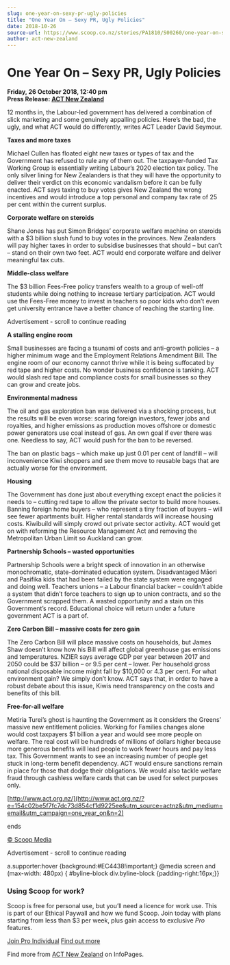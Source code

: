 ```yaml
---
slug: one-year-on-sexy-pr-ugly-policies
title: "One Year On – Sexy PR, Ugly Policies"
date: 2018-10-26
source-url: https://www.scoop.co.nz/stories/PA1810/S00260/one-year-on-sexy-pr-ugly-policies.htm
author: act-new-zealand
---
```

One Year On – Sexy PR, Ugly Policies
====================================

**Friday, 26 October 2018, 12:40 pm**  
**Press Release: [ACT New Zealand](https://info.scoop.co.nz/ACT_New_Zealand)**

12 months in, the Labour-led government has delivered a combination of slick marketing and some genuinely appalling policies. Here’s the bad, the ugly, and what ACT would do differently, writes ACT Leader David Seymour.

**Taxes and more taxes**

Michael Cullen has floated eight new taxes or types of tax and the Government has refused to rule any of them out. The taxpayer-funded Tax Working Group is essentially writing Labour’s 2020 election tax policy. The only silver lining for New Zealanders is that they will have the opportunity to deliver their verdict on this economic vandalism before it can be fully enacted. ACT says taxing to buy votes gives New Zealand the wrong incentives and would introduce a top personal and company tax rate of 25 per cent within the current surplus.

**Corporate welfare on steroids**

Shane Jones has put Simon Bridges’ corporate welfare machine on steroids with a $3 billion slush fund to buy votes in the provinces. New Zealanders will pay higher taxes in order to subsidise businesses that should – but can’t – stand on their own two feet. ACT would end corporate welfare and deliver meaningful tax cuts.

**Middle-class welfare**

The $3 billion Fees-Free policy transfers wealth to a group of well-off students while doing nothing to increase tertiary participation. ACT would use the Fees-Free money to invest in teachers so poor kids who don’t even get university entrance have a better chance of reaching the starting line.

Advertisement - scroll to continue reading





**A stalling engine room**

Small businesses are facing a tsunami of costs and anti-growth policies – a higher minimum wage and the Employment Relations Amendment Bill. The engine room of our economy cannot thrive while it is being suffocated by red tape and higher costs. No wonder business confidence is tanking. ACT would slash red tape and compliance costs for small businesses so they can grow and create jobs.

**Environmental madness**

The oil and gas exploration ban was delivered via a shocking process, but the results will be even worse: scaring foreign investors, fewer jobs and royalties, and higher emissions as production moves offshore or domestic power generators use coal instead of gas. An own goal if ever there was one. Needless to say, ACT would push for the ban to be reversed.

The ban on plastic bags – which make up just 0.01 per cent of landfill – will inconvenience Kiwi shoppers and see them move to reusable bags that are actually worse for the environment.

**Housing**

The Government has done just about everything except enact the policies it needs to – cutting red tape to allow the private sector to build more houses. Banning foreign home buyers – who represent a tiny fraction of buyers – will see fewer apartments built. Higher rental standards will increase housing costs. Kiwibuild will simply crowd out private sector activity. ACT would get on with reforming the Resource Management Act and removing the Metropolitan Urban Limit so Auckland can grow.

**Partnership Schools – wasted opportunities**

Partnership Schools were a bright speck of innovation in an otherwise monochromatic, state-dominated education system. Disadvantaged Māori and Pasifika kids that had been failed by the state system were engaged and doing well. Teachers unions – a Labour financial backer – couldn’t abide a system that didn’t force teachers to sign up to union contracts, and so the Government scrapped them. A wasted opportunity and a stain on this Government’s record. Educational choice will return under a future government ACT is a part of.

**Zero Carbon Bill – massive costs for zero gain**

The Zero Carbon Bill will place massive costs on households, but James Shaw doesn’t know how his Bill will affect global greenhouse gas emissions and temperatures. NZIER says average GDP per year between 2017 and 2050 could be $37 billion – or 9.5 per cent – lower. Per household gross national disposable income might fall by $10,000 or 4.3 per cent. For what environment gain? We simply don’t know. ACT says that, in order to have a robust debate about this issue, Kiwis need transparency on the costs and benefits of this bill.

**Free-for-all welfare**

Metiria Turei’s ghost is haunting the Government as it considers the Greens’ massive new entitlement policies. Working for Families changes alone would cost taxpayers $1 billion a year and would see more people on welfare. The real cost will be hundreds of millions of dollars higher because more generous benefits will lead people to work fewer hours and pay less tax. This Government wants to see an increasing number of people get stuck in long-term benefit dependency. ACT would ensure sanctions remain in place for those that dodge their obligations. We would also tackle welfare fraud through cashless welfare cards that can be used for select purposes only.

[](http://www.act.org.nz/?e=154c02be5f7fc7dc73d854cf1d9225ee&utm_source=actnz&utm_medium=email&utm_campaign=one_year_on&n=2)[http://www.act.org.nz/](http://www.act.org.nz/?e=154c02be5f7fc7dc73d854cf1d9225ee&utm_source=actnz&utm_medium=email&utm_campaign=one_year_on&n=2)

  
ends  

[© Scoop Media](http://www.scoop.co.nz/about/terms.html)  

Advertisement - scroll to continue reading



a.supporter:hover {background:#EC4438!important;} @media screen and (max-width: 480px) { #byline-block div.byline-block {padding-right:16px;}}

### Using Scoop for work?

Scoop is free for personal use, but you’ll need a licence for work use. This is part of our Ethical Paywall and how we fund Scoop. Join today with plans starting from less than $3 per week, plus gain access to exclusive _Pro_ features.  
  
[Join Pro Individual](https://pro.scoop.co.nz/Individual/?from=ProIn24) [Find out more](https://pro.scoop.co.nz/using-scoop-for-work/?from=ProIn24)

Find more from [ACT New Zealand](https://info.scoop.co.nz/ACT_New_Zealand) on InfoPages.